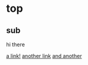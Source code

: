 # top

## sub

hi there

[a link!](/sub-folder/)
[another link](hi.md)
[and another](/sub-folder/inner-hi.md)